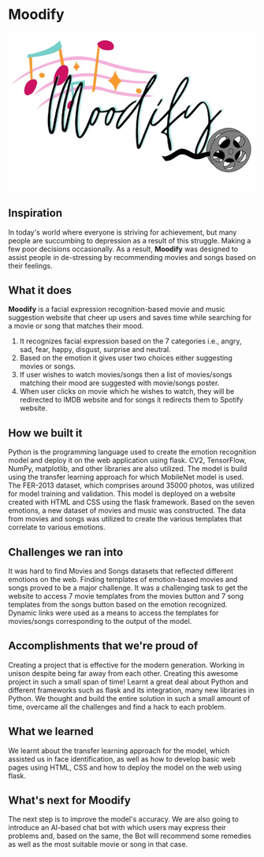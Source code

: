# Moodify 	
![image](https://github.com/Atharva-D/Assignment-Submission/blob/main/Moodify_Thumbnail.jpeg) 
## Inspiration
In today's world where everyone is striving for achievement, but many people are succumbing to depression as a result of this struggle. Making a few poor decisions occasionally. As a result, **Moodify** was designed to assist people in de-stressing by recommending movies and songs based on their feelings.
## What it does
**Moodify** is a facial expression recognition-based movie and music suggestion website that cheer up users and saves time while searching for a movie or song that matches their mood.
1. It recognizes facial expression based on the 7 categories i.e., angry, sad, fear, happy, disgust, surprise and neutral.
2. Based on the emotion it gives user two choices  either suggesting movies or songs.
3. If user wishes to watch movies/songs then a list of movies/songs matching their mood are suggested with movie/songs poster.
4. When user clicks on movie which he wishes to watch, they will be redirected to IMDB website and for songs it redirects them to Spotify website.
## How we built it
Python is the programming language used to create the emotion recognition model and deploy it on the web application using flask. CV2, TensorFlow, NumPy, matplotlib, and other libraries are also utilized. The model is build using the transfer learning approach for which MobileNet model is used. The FER-2013 dataset, which comprises around 35000 photos, was utilized for model training and validation. This model is deployed on a website created with HTML and CSS using the flask framework. Based on the seven emotions, a new dataset of movies and music was constructed. The data from movies and songs was utilized to create the various templates that correlate to various emotions. 
## Challenges we ran into
It was hard to find Movies and Songs datasets that reflected different emotions on the web. Finding templates of emotion-based movies and songs proved to be a major challenge. It was a challenging task to get the website to access 7 movie templates from the movies button and 7 song templates from the songs button based on the emotion recognized. Dynamic links were used as a means to access the templates for movies/songs corresponding to the output of the model.
## Accomplishments that we're proud of
Creating a project that is effective for the modern generation. Working in unison despite being far away from each other. Creating this awesome project in such a small span of time! Learnt a great deal about Python and different frameworks such as flask and its integration, many new libraries in Python. We thought and build the entire solution in such a small amount of time, overcame all the challenges and find a hack to each problem.
## What we learned
We learnt about the transfer learning approach for the model, which assisted us in face identification, as well as how to develop basic web pages using HTML, CSS and how to deploy the model on the web using flask.
## What's next for **Moodify**
The next step is to improve the model's accuracy. We are also going to introduce an AI-based chat bot with which users may express their problems and, based on the same, the Bot will recommend some remedies as well as the most suitable movie or song in that case.
